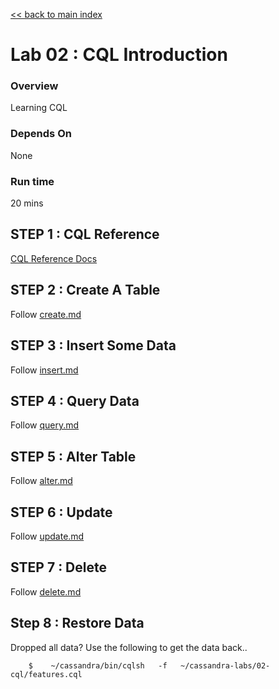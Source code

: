 <link rel='stylesheet' href='../assets/css/main.css'/>

[<< back to main index](../README.md)

Lab 02 : CQL Introduction
=========================

### Overview
Learning CQL

### Depends On
None

### Run time
20 mins


## STEP 1 : CQL Reference
[CQL Reference Docs](https://docs.datastax.com/en/cql/3.3/cql/cql_reference/cqlReferenceTOC.html)

## STEP 2 : Create A Table
Follow [create.md](2.1-create.md)

## STEP 3 : Insert Some Data
Follow [insert.md](2.2-insert.md)

## STEP 4 : Query Data
Follow [query.md](2.3-query.md)

## STEP 5 : Alter Table
Follow [alter.md](2.4-alter.md)

## STEP 6 : Update
Follow [update.md](2.5-update.md)

## STEP 7 : Delete
Follow [delete.md](2.6-delete.md)

## Step 8 : Restore Data
Dropped all data?  Use the following to get the data back..
```
    $    ~/cassandra/bin/cqlsh   -f   ~/cassandra-labs/02-cql/features.cql
```
